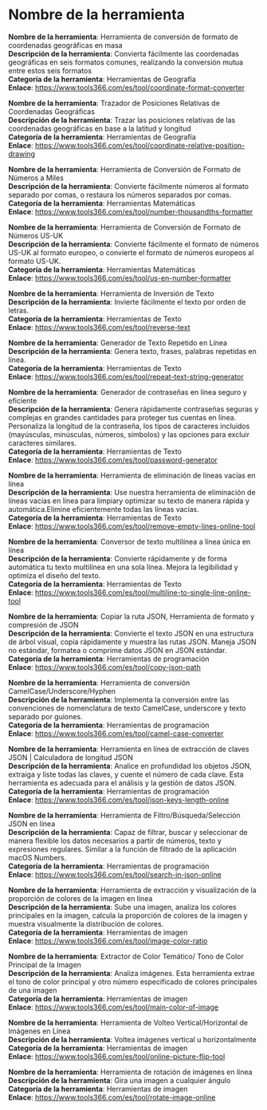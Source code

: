 # Nombre de la herramienta

**Nombre de la herramienta**: Herramienta de conversión de formato de coordenadas geográficas en masa  
**Descripción de la herramienta**: Convierta fácilmente las coordenadas geográficas en seis formatos comunes, realizando la conversión mutua entre estos seis formatos  
**Categoría de la herramienta**: Herramientas de Geografía  
**Enlace**: https://www.tools366.com/es/tool/coordinate-format-converter


**Nombre de la herramienta**: Trazador de Posiciones Relativas de Coordenadas Geográficas  
**Descripción de la herramienta**: Trazar las posiciones relativas de las coordenadas geográficas en base a la latitud y longitud  
**Categoría de la herramienta**: Herramientas de Geografía  
**Enlace**: https://www.tools366.com/es/tool/coordinate-relative-position-drawing


**Nombre de la herramienta**: Herramienta de Conversión de Formato de Números a Miles  
**Descripción de la herramienta**: Convierte fácilmente números al formato separado por comas, o restaura los números separados por comas.  
**Categoría de la herramienta**: Herramientas Matemáticas  
**Enlace**: https://www.tools366.com/es/tool/number-thousandths-formatter


**Nombre de la herramienta**: Herramienta de Conversión de Formato de Números US-UK  
**Descripción de la herramienta**: Convierte fácilmente el formato de números US-UK al formato europeo, o convierte el formato de números europeos al formato US-UK.  
**Categoría de la herramienta**: Herramientas Matemáticas  
**Enlace**: https://www.tools366.com/es/tool/us-en-number-formatter


**Nombre de la herramienta**: Herramienta de Inversión de Texto  
**Descripción de la herramienta**: Invierte fácilmente el texto por orden de letras.  
**Categoría de la herramienta**: Herramientas de Texto  
**Enlace**: https://www.tools366.com/es/tool/reverse-text


**Nombre de la herramienta**: Generador de Texto Repetido en Línea  
**Descripción de la herramienta**: Genera texto, frases, palabras repetidas en línea.  
**Categoría de la herramienta**: Herramientas de Texto  
**Enlace**: https://www.tools366.com/es/tool/repeat-text-string-generator


**Nombre de la herramienta**: Generador de contraseñas en línea seguro y eficiente  
**Descripción de la herramienta**: Genera rápidamente contraseñas seguras y complejas en grandes cantidades para proteger tus cuentas en línea. Personaliza la longitud de la contraseña, los tipos de caracteres incluidos (mayúsculas, minúsculas, números, símbolos) y las opciones para excluir caracteres similares.  
**Categoría de la herramienta**: Herramientas de Texto  
**Enlace**: https://www.tools366.com/es/tool/password-generator


**Nombre de la herramienta**: Herramienta de eliminación de líneas vacías en línea  
**Descripción de la herramienta**: Use nuestra herramienta de eliminación de líneas vacías en línea para limpiary optimizar su texto de manera rápida y automática.Elimine eficientemente todas las líneas vacías.  
**Categoría de la herramienta**: Herramientas de Texto  
**Enlace**: https://www.tools366.com/es/tool/remove-empty-lines-online-tool


**Nombre de la herramienta**: Conversor de texto multilínea a línea única en línea  
**Descripción de la herramienta**: Convierte rápidamente y de forma automática tu texto multilínea en una sola línea. Mejora la legibilidad y optimiza el diseño del texto.  
**Categoría de la herramienta**: Herramientas de Texto  
**Enlace**: https://www.tools366.com/es/tool/multiline-to-single-line-online-tool


**Nombre de la herramienta**: Copiar la ruta JSON, Herramienta de formato y compresión de JSON  
**Descripción de la herramienta**: Convierte el texto JSON en una estructura de árbol visual, copia rápidamente y muestra las rutas JSON. Maneja JSON no estándar, formatea o comprime datos JSON en JSON estándar.  
**Categoría de la herramienta**: Herramientas de programación  
**Enlace**: https://www.tools366.com/es/tool/copy-json-path


**Nombre de la herramienta**: Herramienta de conversión CamelCase/Underscore/Hyphen  
**Descripción de la herramienta**: Implementa la conversión entre las convenciones de nomenclatura de texto CamelCase, underscore y texto separado por guiones.  
**Categoría de la herramienta**: Herramientas de programación  
**Enlace**: https://www.tools366.com/es/tool/camel-case-converter


**Nombre de la herramienta**: Herramienta en línea de extracción de claves JSON | Calculadora de longitud JSON  
**Descripción de la herramienta**: Analice en profundidad los objetos JSON, extraiga y liste todas las claves, y cuente el número de cada clave. Esta herramienta es adecuada para el análisis y la gestión de datos JSON.  
**Categoría de la herramienta**: Herramientas de programación  
**Enlace**: https://www.tools366.com/es/tool/json-keys-length-online


**Nombre de la herramienta**: Herramienta de Filtro/Búsqueda/Selección JSON en línea  
**Descripción de la herramienta**: Capaz de filtrar, buscar y seleccionar de manera flexible los datos necesarios a partir de números, texto y expresiones regulares. Similar a la función de filtrado de la aplicación macOS Numbers.  
**Categoría de la herramienta**: Herramientas de programación  
**Enlace**: https://www.tools366.com/es/tool/search-in-json-online


**Nombre de la herramienta**: Herramienta de extracción y visualización de la proporción de colores de la imagen en línea  
**Descripción de la herramienta**: Sube una imagen, analiza los colores principales en la imagen, calcula la proporción de colores de la imagen y muestra visualmente la distribución de colores.  
**Categoría de la herramienta**: Herramientas de imagen  
**Enlace**: https://www.tools366.com/es/tool/image-color-ratio


**Nombre de la herramienta**: Extractor de Color Temático/ Tono de Color Principal de la Imagen  
**Descripción de la herramienta**: Analiza imágenes. Esta herramienta extrae el tono de color principal y otro número especificado de colores principales de una imagen  
**Categoría de la herramienta**: Herramientas de imagen  
**Enlace**: https://www.tools366.com/es/tool/main-color-of-image


**Nombre de la herramienta**: Herramienta de Volteo Vertical/Horizontal de Imágenes en Línea  
**Descripción de la herramienta**: Voltea imágenes vertical u horizontalmente  
**Categoría de la herramienta**: Herramientas de imagen  
**Enlace**: https://www.tools366.com/es/tool/online-picture-flip-tool


**Nombre de la herramienta**: Herramienta de rotación de imágenes en línea  
**Descripción de la herramienta**: Gira una imagen a cualquier ángulo  
**Categoría de la herramienta**: Herramientas de imagen  
**Enlace**: https://www.tools366.com/es/tool/rotate-image-online



